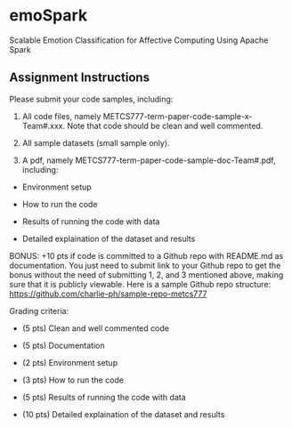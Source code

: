 # emoSpark
Scalable Emotion Classification for Affective Computing Using Apache Spark

## Assignment Instructions

Please submit your code samples, including:

1. All code files, namely METCS777-term-paper-code-sample-x-Team#.xxx. Note that code should be clean and well commented.

2. All sample datasets (small sample only).

3. A pdf, namely METCS777-term-paper-code-sample-doc-Team#.pdf, including:

- Environment setup

- How to run the code

- Results of running the code with data

- Detailed explaination of the dataset and results

BONUS: +10 pts if code is committed to a Github repo with README.md as documentation. You just need to submit link to your Github repo to get the bonus without the need of submitting 1, 2, and 3 mentioned above, making sure that it is publicly viewable. Here is a sample Github repo structure: https://github.com/charlie-ph/sample-repo-metcs777



Grading criteria:

- (5 pts) Clean and well commented code

- (5 pts) Documentation

- (2 pts) Environment setup

- (3 pts) How to run the code

- (5 pts) Results of running the code with data

- (10 pts) Detailed explaination of the dataset and results
